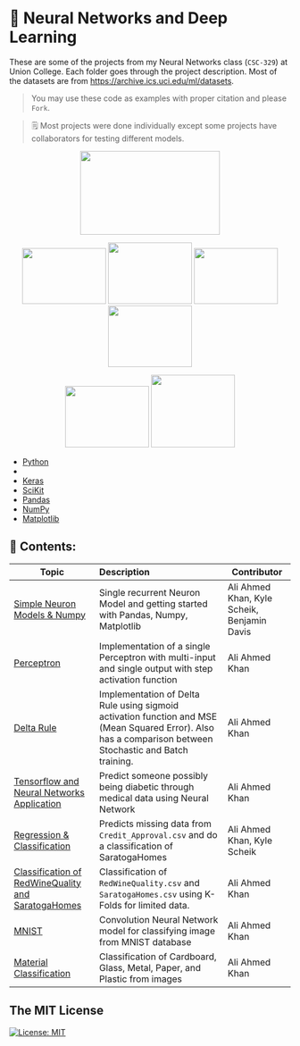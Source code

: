 # :brain:  Neural Networks and Deep Learning

These are some of the projects from my Neural Networks class (`CSC-329`) at Union College. Each folder goes through the project description.
Most of the datasets are from https://archive.ics.uci.edu/ml/datasets.

> You may use these code as examples with proper citation and please `Fork`.

>  🗒️ Most projects were done individually except some projects have collaborators for testing different models.

<p align="center">
  <img  width="250" height="150" src="https://www.python.org/static/community_logos/python-logo-master-v3-TM-flattened.png">
</p>

<p align="center">
  <img  width="150" height="100" src="https://upload.wikimedia.org/wikipedia/commons/thumb/1/11/TensorFlowLogo.svg/1200px-TensorFlowLogo.svg.png">
  <img  width="150" height="110" src="https://keras.io/img/logo-k-keras-wb.png">
  <img  width="150" height="100" src="https://upload.wikimedia.org/wikipedia/commons/thumb/0/05/Scikit_learn_logo_small.svg/1200px-Scikit_learn_logo_small.svg.png">
  <img  width="150" height="110" src="https://upload.wikimedia.org/wikipedia/commons/thumb/3/31/NumPy_logo_2020.svg/2560px-NumPy_logo_2020.svg.png=">
</p>

<p align="center">
  <img  width="150" height="110" src="https://upload.wikimedia.org/wikipedia/commons/thumb/e/ed/Pandas_logo.svg/1200px-Pandas_logo.svg.png">
  <img  width="150" height="130" src="https://matplotlib.org/_static/logo2_compressed.svg">
 </p>


- [Python](https://www.python.org/)
- 
- [Keras](https://keras.io/)
- [SciKit](https://scikit-learn.org/stable/)
- [Pandas](https://pandas.pydata.org/)
- [NumPy](https://numpy.org/)
- [Matplotlib](https://matplotlib.org/)



## :closed_book: Contents:

| Topic                                          | Description                                                                                                                                               | Contributor                                 |
| ---------------------------------------------- |:--------------------------------------------------------------------------------------------------------------------------------------------------------- | ------------------------------------------- |
| [Simple Neuron Models & Numpy](https://github.com/Ahmed4812/Neural_Networks/tree/main/Assignment-2)               | Single recurrent Neuron Model and getting started with Pandas, Numpy, Matplotlib                                                                          | Ali Ahmed Khan, Kyle Scheik, Benjamin Davis |
| [Perceptron](https://github.com/Ahmed4812/Neural_Networks/tree/main/Assignment-3)                                 | Implementation of a single Perceptron with multi-input and single output with step activation function                                                    | Ali Ahmed Khan                              |
| [Delta Rule](https://github.com/Ahmed4812/Neural_Networks/tree/main/Assignment-4)                                 | Implementation of Delta Rule using sigmoid activation function and MSE (Mean Squared Error). Also has a comparison between Stochastic and Batch training. | Ali Ahmed Khan                              |
| [Tensorflow and Neural Networks Application](https://github.com/Ahmed4812/Neural_Networks/tree/main/Assignment-5) | Predict someone possibly being diabetic through medical data using Neural Network|Ali Ahmed Khan|
| [Regression & Classification](https://github.com/Ahmed4812/Neural_Networks/tree/main/Assignment-7)                | Predicts missing data from `Credit_Approval.csv` and do a classification of SaratogaHomes| Ali Ahmed Khan, Kyle Scheik                 |
|[Classification of RedWineQuality and SaratogaHomes](https://github.com/Ahmed4812/Neural_Networks/tree/main/Assignment-8)|Classification of `RedWineQuality.csv` and `SaratogaHomes.csv` using K-Folds for limited data.|Ali Ahmed Khan|
|[MNIST](https://github.com/Ahmed4812/Neural_Networks/tree/main/Assignment-9)|Convolution Neural Network model for classifying image from MNIST database|Ali Ahmed Khan|
|[Material Classification](https://github.com/Ahmed4812/Neural_Networks/tree/main/Final%20Project)|Classification of Cardboard, Glass, Metal, Paper, and Plastic from images|Ali Ahmed Khan|


## The MIT License

[![License: MIT](https://img.shields.io/badge/License-MIT-yellow.svg)](https://opensource.org/licenses/MIT)  
